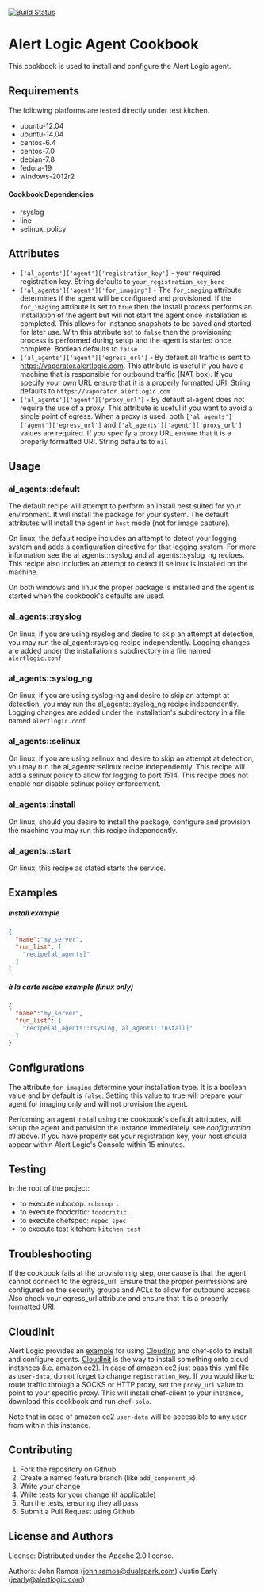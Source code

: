[![Build Status](https://api.travis-ci.org/alertlogic/al_agents.svg?branch=master)](https://travis-ci.org/alertlogic/al_agents)


Alert Logic Agent Cookbook
=================
This cookbook is used to install and configure the Alert Logic agent.

Requirements
------------
The following platforms are tested directly under test kitchen.

- ubuntu-12.04
- ubuntu-14.04
- centos-6.4
- centos-7.0
- debian-7.8
- fedora-19
- windows-2012r2

#### Cookbook Dependencies
- rsyslog
- line
- selinux_policy

Attributes
----------

* `['al_agents']['agent']['registration_key']` - your required registration key. String defaults to `your_registration_key_here`
* `['al_agents']['agent']['for_imaging']` - The `for_imaging` attribute determines if the agent will be configured and provisioned.  If the `for_imaging` attribute is set to `true` then the install process performs an installation of the agent but will not start the agent once installation is completed.  This allows for instance snapshots to be saved and started for later use.  With this attribute set to `false` then the provisioning process is performed during setup and the agent is started once complete.  Boolean defaults to `false`
* `['al_agents']['agent']['egress_url']` - By default all traffic is sent to https://vaporator.alertlogic.com.  This attribute is useful if you have a machine that is responsible for outbound traffic (NAT box).  If you specify your own URL ensure that it is a properly formatted URI.  String defaults to `https://vaporator.alertlogic.com`
* `['al_agents']['agent']['proxy_url']` - By default al-agent does not require the use of a proxy.  This attribute is useful if you want to avoid a single point of egress.  When a proxy is used, both `['al_agents']['agent']['egress_url']` and `['al_agents']['agent']['proxy_url']` values are required.  If you specify a proxy URL ensure that it is a properly formatted URI.  String defaults to `nil`

Usage
-----
### al_agents::default
The default recipe will attempt to perform an install best suited for your environment.  It will install the package for your system. The default attributes will install the agent in `host` mode (not for image capture).

On linux, the default recipe includes an attempt to detect your logging system and adds a configuration directive for that logging system.  For more information see the al_agents::rsyslog and al_agents::syslog_ng recipes.  This recipe also includes an attempt to detect if selinux is installed on the machine.

On both windows and linux the proper package is installed and the agent is started when the cookbook's defaults are used.

### al_agents::rsyslog
On linux, if you are using rsyslog and desire to skip an attempt at detection, you may run the al_agent::rsyslog recipe independently.  Logging changes are added under the installation's subdirectory in a file named `alertlogic.conf`

### al_agents::syslog_ng
On linux, if you are using syslog-ng and desire to skip an attempt at detection, you may run the al_agents::syslog_ng recipe independently.  Logging changes are added under the installation's subdirectory in a file named `alertlogic.conf`

### al_agents::selinux
On linux, if you are using selinux and desire to skip an attempt at detection, you may run the al_agents::selinux recipe independently. This recipe will add a selinux policy to allow for logging to port 1514.  This recipe does not enable nor disable selinux policy enforcement.

### al_agents::install
On linux, should you desire to install the package, configure and provision the machine you may run this recipe independently.

### al_agents::start
On linux, this recipe as stated starts the service.


Examples
--------

##### install example
```json
{
  "name":"my_server",
  "run_list": [
    "recipe[al_agents]"
  ]
}
```

##### à la carte recipe example (linux only)
```json
{
  "name":"my_server",
  "run_list": [
    "recipe[al_agents::rsyslog, al_agents::install]"
  ]
}
```


Configurations
--------------
The attribute `for_imaging` determine your installation type.  It is a boolean value and by default is `false`.  Setting this value to true will prepare your agent for imaging only and will not provision the agent.


Performing an agent install using the cookbook's default attributes, will setup the agent and provision the instance immediately. see *configuration #1* above.  If you have properly set your registration key, your host should appear within Alert Logic's Console within 15 minutes.

Testing
-------

In the root of the project:
* to execute rubocop: `rubocop .`
* to execute foodcritic: `foodcritic .`
* to execute chefspec: `rspec spec`
* to execute test kitchen: `kitchen test`


Troubleshooting
---------------

If the cookbook fails at the provisioning step, one cause is that the agent cannot connect to the egress_url.  Ensure that the proper permissions are configured on the security groups and ACLs to allow for outbound access.  Also check your egress_url attribute and ensure that it is a properly formatted URI.


## CloudInit
Alert Logic provides an [example](https://github.com/alertlogic/al-agents-cloud-init) 
for using [CloudInit](http://cloudinit.readthedocs.org/) and chef-solo to install and configure agents. 
[CloudInit](http://cloudinit.readthedocs.org/) is the way to install something
onto cloud instances (i.e. amazon ec2).
In case of amazon ec2 just pass this .yml file as `user-data`, do not forget
to change `registration_key`. If you would like to route traffic through a SOCKS 
or HTTP proxy, set the `proxy_url` value to point to your specific proxy.
This will install chef-client to your instance, download this cookbook and
run `chef-solo`.

Note that in case of amazon ec2 `user-data` will be accessible to any
user from within this instance.


Contributing
------------

1. Fork the repository on Github
2. Create a named feature branch (like `add_component_x`)
3. Write your change
4. Write tests for your change (if applicable)
5. Run the tests, ensuring they all pass
6. Submit a Pull Request using Github

License and Authors
-------------------
License:
Distributed under the Apache 2.0 license.

Authors: 
John Ramos (john.ramos@dualspark.com)
Justin Early (jearly@alertlogic.com)
